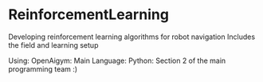 # ReinforcementLearning
Developing reinforcement learning algorithms for robot navigation
Includes the field and learning setup

Using: OpenAigym:
Main Language: Python:
Section 2 of the main programming team :)
